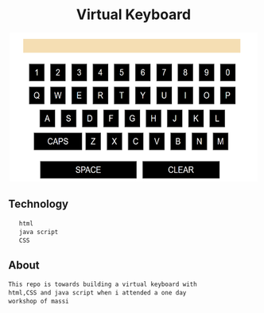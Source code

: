  <h1 align="center" color="blue"> Virtual Keyboard </h1>

 <p align="center">
      <img alt="UpVision" src="keyboard.png" width="500" height="300" />
  </p>
 
## Technology
```bash
   html
   java script
   CSS
  ```
  ## About
  ```bash
  This repo is towards building a virtual keyboard with 
  html,CSS and java script when i attended a one day 
  workshop of massi 
  ```
